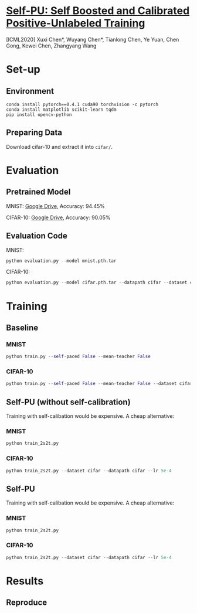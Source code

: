 # [Self-PU: Self Boosted and Calibrated Positive-Unlabeled Training](https://arxiv.org/abs/2006.11280)
[ICML2020] Xuxi Chen*, Wuyang Chen*, Tianlong Chen, Ye Yuan, Chen Gong, Kewei Chen, Zhangyang Wang

# Set-up
## Environment
```
conda install pytorch==0.4.1 cuda90 torchvision -c pytorch
conda install matplotlib scikit-learn tqdm
pip install opencv-python
```
## Preparing Data
Download cifar-10 and extract it into `cifar/`. 

# Evaluation
## Pretrained Model
MNIST: [Google Drive](https://drive.google.com/file/d/1RjVAIv_zPvKraLiyh8Oeshifun4zkgrm/view?usp=sharing "Google Drive"),
Accuracy: 94.45%

CIFAR-10: [Google Drive](https://drive.google.com/file/d/1Ybzaph0355FYjxFlPorrJBiESo_6LfJC/view?usp=sharing "Google Drive"), Accuracy: 90.05%

## Evaluation Code
MNIST:
```python
python evaluation.py --model mnist.pth.tar 
```

CIFAR-10:
```python
python evaluation.py --model cifar.pth.tar --datapath cifar --dataset cifar
```


# Training
## Baseline
### MNIST
```python
python train.py --self-paced False --mean-teacher False 
```

### CIFAR-10
```python
python train.py --self-paced False --mean-teacher False --dataset cifar --datapath cifar
```
## Self-PU (without self-calibration)
Training with self-calibation would be expensive. A cheap alternative:
### MNIST

```python
python train_2s2t.py 
```
### CIFAR-10
```python
python train_2s2t.py --dataset cifar --datapath cifar --lr 5e-4  
```

## Self-PU 
Training with self-calibation would be expensive. A cheap alternative:
### MNIST

```python
python train_2s2t.py 
```
### CIFAR-10
```python
python train_2s2t.py --dataset cifar --datapath cifar --lr 5e-4  
```

# Results
## Reproduce



